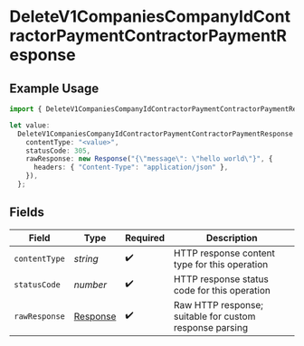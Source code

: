 # DeleteV1CompaniesCompanyIdContractorPaymentContractorPaymentResponse

## Example Usage

```typescript
import { DeleteV1CompaniesCompanyIdContractorPaymentContractorPaymentResponse } from "@gusto/embedded-api/models/operations";

let value:
  DeleteV1CompaniesCompanyIdContractorPaymentContractorPaymentResponse = {
    contentType: "<value>",
    statusCode: 305,
    rawResponse: new Response("{\"message\": \"hello world\"}", {
      headers: { "Content-Type": "application/json" },
    }),
  };
```

## Fields

| Field                                                                 | Type                                                                  | Required                                                              | Description                                                           |
| --------------------------------------------------------------------- | --------------------------------------------------------------------- | --------------------------------------------------------------------- | --------------------------------------------------------------------- |
| `contentType`                                                         | *string*                                                              | :heavy_check_mark:                                                    | HTTP response content type for this operation                         |
| `statusCode`                                                          | *number*                                                              | :heavy_check_mark:                                                    | HTTP response status code for this operation                          |
| `rawResponse`                                                         | [Response](https://developer.mozilla.org/en-US/docs/Web/API/Response) | :heavy_check_mark:                                                    | Raw HTTP response; suitable for custom response parsing               |